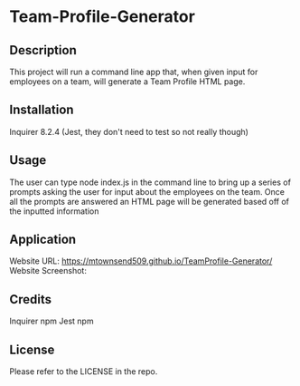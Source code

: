 # Team-Profile-Generator


## Description


This project will run a command line app that, when given input for employees on a team, will generate a Team Profile HTML page.


## Installation


Inquirer 8.2.4
(Jest, they don't need to test so not really though)


## Usage


The user can type node index.js in the command line to bring up a series of prompts asking the user for input about the employees on the team.
Once all the prompts are answered an HTML page will be generated based off of the inputted information 


## Application


Website URL: https://mtownsend509.github.io/TeamProfile-Generator/
Website Screenshot: 


## Credits


Inquirer npm
Jest npm



## License


Please refer to the LICENSE in the repo.